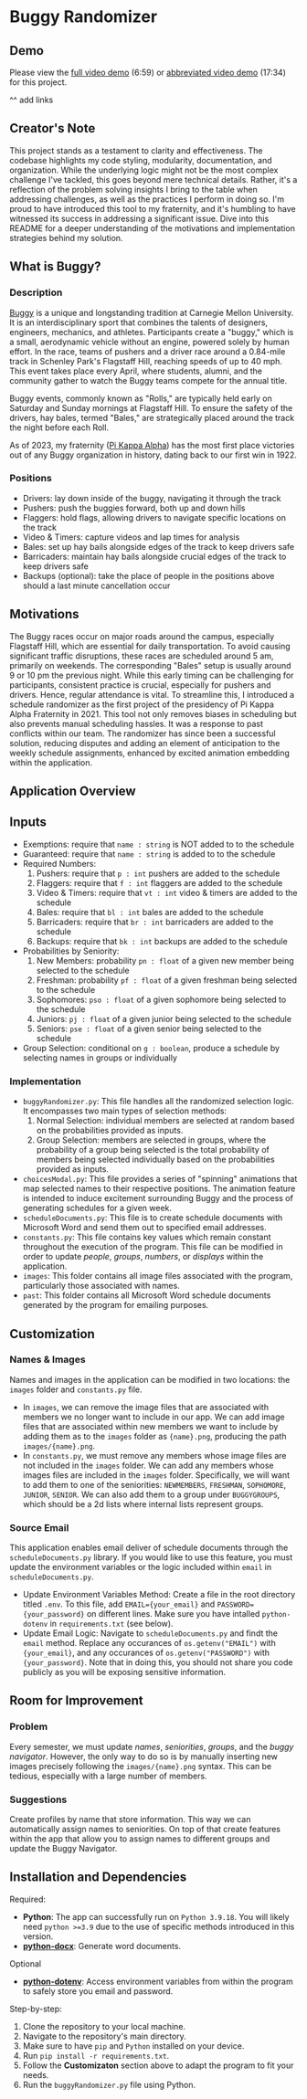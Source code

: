 # Buggy Randomizer

## Demo

Please view the [full video demo]() (6:59) or [abbreviated video demo]() (17:34) 
for this project.

^^ add links

## Creator's Note
This project stands as a testament to clarity and effectiveness. The codebase 
highlights my code styling, modularity, documentation, and organization. 
While the underlying logic might not be the most complex challenge I've tackled, 
this goes beyond mere technical details. Rather, it's a reflection of the 
problem solving insights I bring to the table when addressing challenges, as 
well as the practices I perform in doing so. I'm proud to have introduced this 
tool to my fraternity, and it's humbling to have witnessed its success in 
addressing a significant issue. Dive into this README for a deeper understanding 
of the motivations and implementation strategies behind my solution.

## What is Buggy?

### Description
[Buggy](https://www.cmu.edu/buggy) is a unique and longstanding tradition at 
Carnegie Mellon University. It is an interdisciplinary sport that combines the 
talents of designers, engineers, mechanics, and athletes. Participants create a 
"buggy," which is a small, aerodynamic vehicle without an engine, powered solely 
by human effort. In the race, teams of pushers and a driver race around a 
0.84-mile track in Schenley Park's Flagstaff Hill, reaching speeds of up to 40 
mph. This event takes place every April, where students, alumni, and the 
community gather to watch the Buggy teams compete for the annual title.

Buggy events, commonly known as "Rolls," are typically held early on Saturday 
and Sunday mornings at Flagstaff Hill. To ensure the safety of the drivers, hay 
bales, termed "Bales," are strategically placed around the track the night 
before each Roll.

As of 2023, my fraternity ([Pi Kappa Alpha](https://cmupikes.org)) has the most 
first place victories out of any Buggy organization in history, dating back to 
our first win in 1922. 

### Positions
- Drivers: lay down inside of the buggy, navigating it through the track
- Pushers: push the buggies forward, both up and down hills
- Flaggers: hold flags, allowing drivers to navigate specific locations on the 
track
- Video & Timers: capture videos and lap times for analysis
- Bales: set up hay bails alongside edges of the track to keep drivers safe
- Barricaders: maintain hay bails alongside crucial edges of the track to keep
 drivers safe
- Backups (optional): take the place of people in the positions above should a
last minute cancellation occur

## Motivations
The Buggy races occur on major roads around the campus, especially Flagstaff 
Hill, which are essential for daily transportation. To avoid causing significant 
traffic disruptions, these races are scheduled around 5 am, primarily on 
weekends. The corresponding "Bales" setup is usually around 9 or 10 pm the 
previous night. While this early timing can be challenging for participants, 
consistent practice is crucial, especially for pushers and drivers. Hence, 
regular attendance is vital. To streamline this, I introduced a schedule 
randomizer as the first project of the presidency of Pi Kappa Alpha Fraternity 
in 2021. This tool not only removes biases in scheduling but also prevents 
manual scheduling hassles. It was a response to past conflicts within our team. 
The randomizer has since been a successful solution, reducing disputes and 
adding an element of anticipation to the weekly schedule assignments, enhanced
by excited animation embedding within the application.

## Application Overview

## Inputs
- Exemptions: require that `name : string` is NOT added to to the schedule
- Guaranteed: require that `name : string` is added to to the schedule
- Required Numbers:
    1. Pushers: require that `p : int` pushers are added to the schedule
    2. Flaggers: require that `f : int` flaggers are added to the schedule
    3. Video & Timers: require that `vt : int` video & timers are added to the 
    schedule
    4. Bales: require that `bl : int` bales are added to the schedule
    5. Barricaders: require that `br : int` barricaders are added to the 
    schedule
    6. Backups: require that `bk : int` backups are added to the schedule
- Probabilities by Seniority:
    1. New Members: probability `pn : float` of a given new member being 
    selected to the schedule
    2. Freshman: probability `pf : float` of a given freshman being selected to 
    the schedule
    3. Sophomores: `pso : float` of a given sophomore being selected to the 
    schedule
    4. Juniors: `pj : float` of a given junior being selected to the schedule
    5. Seniors: `pse : float` of a given senior being selected to the schedule
- Group Selection: conditional on `g : boolean`, produce a schedule by selecting 
names in groups or individually

### Implementation
- `buggyRandomizer.py`: This file handles all the randomized selection logic. It
encompasses two main types of selection methods:
    1. Normal Selection: individual members are selected at random based on the 
    probabilities provided as inputs.
    2. Group Selection: members are selected in groups, where the probability of 
    a group being selected is the total probability of members being selected 
    individually based on the probabilities provided as inputs.
- `choicesModal.py`: This file provides a series of "spinning" animations that 
map selected names to their respective positions. The animation feature is 
intended to induce excitement surrounding Buggy and the process of generating 
schedules for a given week.
- `scheduleDocuments.py`: This file is to create schedule documents with 
Microsoft Word and send them out to specified email addresses.
- `constants.py`: This file contains key values which remain constant throughout
the execution of the program. This file can be modified in order to update 
*people*, *groups*, *numbers*, or *displays* within the application.
- `images`: This folder contains all image files associated with the program,
particularly those associated with names.
- `past`: This folder contains all Microsoft Word schedule documents generated
by the program for emailing purposes.

## Customization

### Names & Images

Names and images in the application can be modified in two locations: the 
`images` folder and `constants.py` file.
- In `images`, we can remove the image files that are associated with members
we no longer want to include in our app. We can add image files that are 
associated within new members we want to include by adding them as to the 
`images` folder as `{name}.png`, producing the path `images/{name}.png`.
- In `constants.py`, we must remove any members whose image files are not 
included in the `images` folder. We can add any members whose images files
are included in the `images` folder. Specifically, we will want to add them to 
one of the seniorities: `NEWMEMBERS`, `FRESHMAN`, `SOPHOMORE`, `JUNIOR`, 
`SENIOR`. We can also add them to a group under `BUGGYGROUPS`, which should be 
a 2d lists where internal lists represent groups.

### Source Email

This application enables email deliver of schedule documents through the 
`scheduleDocuments.py` library. If you would like to use this feature, you 
must update the environment variables or the logic included within `email` in 
`scheduleDocuments.py`. 
- Update Environment Variables Method: Create a file in the root directory 
titled `.env`. To this file, add `EMAIL={your_email}` and 
`PASSWORD={your_password}` on different lines. Make sure you have 
intalled `python-dotenv` in `requirements.txt` (see below).
- Update Email Logic: Navigate to `scheduleDocuments.py` and findt the `email`
method. Replace any occurances of `os.getenv("EMAIL")` with `{your_email}`, and
any occurances of `os.getenv("PASSWORD")` with `{your_password}`. Note that in
doing this, you should not share you code publicly as you will be exposing 
sensitive information.

## Room for Improvement

### Problem
Every semester, we must update *names*, *seniorities*, *groups*, and the *buggy* 
*navigator*. However, the only way to do so is by manually inserting new images
precisely following the `images/{name}.png` syntax. This can be tedious,
especially with a large number of members.

### Suggestions
Create profiles by name that store information. This way we can automatically 
assign names to seniorities. On top of that create features within the app that
allow you to assign names to different groups and update the Buggy Navigator.

## Installation and Dependencies

Required:
- **Python**: The app can successfully run on `Python 3.9.18`. You will likely 
need `python >=3.9` due to the use of specific methods introduced in 
this version.
- **[python-docx](https://python-docx.readthedocs.io)**: Generate word 
documents.

Optional
- **[python-dotenv](https://pypi.org/project/python-dotenv/)**: Access 
environment variables from within the program to safely store you email and 
password.

Step-by-step:
1. Clone the repository to your local machine.
2. Navigate to the repository's main directory.
3. Make sure to have `pip` and `Python` installed on your device.
4. Run `pip install -r requirements.txt`.
5. Follow the **Customizaton** section above to adapt the program to fit your 
needs.
6. Run the `buggyRandomizer.py` file using Python.
